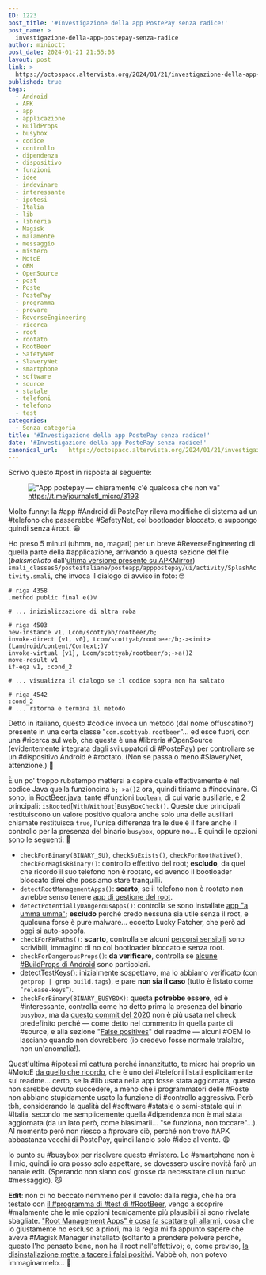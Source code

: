 ```yaml
---
ID: 1223
post_title: '#Investigazione della app PostePay senza radice!'
post_name: >
  investigazione-della-app-postepay-senza-radice
author: minioctt
post_date: 2024-01-21 21:55:08
layout: post
link: >
  https://octospacc.altervista.org/2024/01/21/investigazione-della-app-postepay-senza-radice/
published: true
tags:
  - Android
  - APK
  - app
  - applicazione
  - BuildProps
  - busybox
  - codice
  - controllo
  - dipendenza
  - dispositivo
  - funzioni
  - idee
  - indovinare
  - interessante
  - ipotesi
  - Italia
  - lib
  - libreria
  - Magisk
  - malamente
  - messaggio
  - mistero
  - MotoE
  - OEM
  - OpenSource
  - post
  - Poste
  - PostePay
  - programma
  - provare
  - ReverseEngineering
  - ricerca
  - root
  - rootato
  - RootBeer
  - SafetyNet
  - SlaveryNet
  - smartphone
  - software
  - source
  - statale
  - telefoni
  - telefono
  - test
categories:
  - Senza categoria
title: '#Investigazione della app PostePay senza radice!'
date: '#Investigazione della app PostePay senza radice!'
canonical_url:   https://octospacc.altervista.org/2024/01/21/investigazione-della-app-postepay-senza-radice/
---
```

<!-- wp:paragraph -->
<p>Scrivo questo #post in risposta al seguente:</p>
<!-- /wp:paragraph -->

<!-- wp:image {"id":1321,"sizeSlug":"full","linkDestination":"none"} -->
<figure class="wp-block-image size-full"><img src="{{site.cdnurl}}/assets/uploads/2024/01/image-7.png" alt="&quot;App postepay — chiaramente c'è qualcosa che non va&quot;" class="wp-image-1321"/><figcaption class="wp-element-caption"><a href="https://t.me/journalctl_micro/3193">https://t.me/journalctl_micro/3193</a></figcaption></figure>
<!-- /wp:image -->

<!-- wp:html -->
<!--<iframe id="telegram-post-journalctl_micro-3193" src="https://t.me/journalctl_micro/3193?embed=1&amp;mode=tme" width="100%" height="" frameborder="0" scrolling="no" style="overflow: hidden; color-scheme: light dark; border: medium; min-width: 320px; height: 629px;"></iframe>-->
<!-- /wp:html -->

<!-- wp:paragraph -->
<p>Molto funny: la #app #Android di PostePay rileva modifiche di sistema ad un #telefono che passerebbe #SafetyNet, col bootloader bloccato, e suppongo quindi senza #root. 😁️</p>
<!-- /wp:paragraph -->

<!-- wp:paragraph -->
<p>Ho preso 5 minuti (uhmm, no, magari) per un breve #ReverseEngineering di quella parte della #applicazione, arrivando a questa sezione del file (<em>baksmaliato</em> dall'<a href="https://www.apkmirror.com/apk/poste-italiane-s-p-a/postepay/postepay-11-390-15-release/postepay-11-390-15-android-apk-download/">ultima versione presente su APKMirror</a>) <code>smali_classes6/posteitaliane/posteapp/apppostepay/ui/activity/SplashActivity.smali</code>, che invoca il dialogo di avviso in foto: 🤓️</p>
<!-- /wp:paragraph -->

<!-- wp:code -->
<pre class="wp-block-code"><code># riga 4358
.method public final e()V

# ... inizializzazione di altra roba

# riga 4503
new-instance v1, Lcom/scottyab/rootbeer/b;
invoke-direct {v1, v0}, Lcom/scottyab/rootbeer/b;-&gt;&lt;init&gt;(Landroid/content/Context;)V
invoke-virtual {v1}, Lcom/scottyab/rootbeer/b;-&gt;a()Z
move-result v1
if-eqz v1, :cond_2

# ... visualizza il dialogo se il codice sopra non ha saltato

# riga 4542
:cond_2
# ... ritorna e termina il metodo</code></pre>
<!-- /wp:code -->

<!-- wp:paragraph -->
<p>Detto in italiano, questo #codice invoca un metodo (dal nome offuscatino?) presente in una certa classe "<code>com.scottyab.rootbeer</code>"... ed esce fuori, con una #ricerca sul web, che questa è una #libreria #OpenSource (evidentemente integrata dagli sviluppatori di #PostePay) per controllare se un #dispositivo Android è #rootato. (Non se passa o meno #SlaveryNet, attenzione.) 🍻️</p>
<!-- /wp:paragraph -->

<!-- wp:paragraph -->
<p>È un po' troppo rubatempo mettersi a capire quale effettivamente è nel codice Java quella funzioncina <code>b;-&gt;a()Z</code> ora, quindi tiriamo a #indovinare. Ci sono, in <a href="https://github.com/scottyab/rootbeer/blob/091a157959a2de58abc4b51b99fb9189ecd284e2/rootbeerlib/src/main/java/com/scottyab/rootbeer/RootBeer.java">RootBeer.java</a>, tante #funzioni <code>boolean</code>, di cui varie ausiliarie, e 2 principali: <code>isRooted</code>[<code>With</code>/<code>Without</code>]<code>BusyBoxCheck()</code>. Queste due principali restituiscono un valore positivo qualora anche solo una delle ausiliari chiamate restituisca <code>true</code>, l'unica differenza tra le due è il fare anche il controllo per la presenza del binario <code>busybox</code>, oppure no... E quindi le opzioni sono le seguenti: 📜️</p>
<!-- /wp:paragraph -->

<!-- wp:list -->
<ul><!-- wp:list-item -->
<li><code>checkForBinary(BINARY_SU)</code>, <code>checkSuExists()</code>, <code>checkForRootNative()</code>, <code>checkForMagiskBinary()</code>: controllo effettivo del root; <strong>escludo</strong>, da quel che ricordo il suo telefono non è rootato, ed avendo il bootloader bloccato direi che possiamo stare tranquilli.</li>
<!-- /wp:list-item -->

<!-- wp:list-item -->
<li><code>detectRootManagementApps()</code>: <strong>scarto</strong>, se il telefono non è rootato non avrebbe senso tenere <a href="https://github.com/scottyab/rootbeer/blob/091a157959a2de58abc4b51b99fb9189ecd284e2/rootbeerlib/src/main/java/com/scottyab/rootbeer/Const.java#L15">app di gestione del root</a>.</li>
<!-- /wp:list-item -->

<!-- wp:list-item -->
<li><code>detectPotentiallyDangerousApps()</code>: controlla se sono installate <a href="https://github.com/scottyab/rootbeer/blob/091a157959a2de58abc4b51b99fb9189ecd284e2/rootbeerlib/src/main/java/com/scottyab/rootbeer/Const.java#L30">app "a umma umma"</a>; <strong>escludo</strong> perché credo nessuna sia utile senza il root, e qualcuna forse è pure malware... eccetto Lucky Patcher, che però ad oggi si auto-spoofa.</li>
<!-- /wp:list-item -->

<!-- wp:list-item -->
<li><code>checkForRWPaths()</code>: <strong>scarto</strong>, controlla se alcuni <a href="https://github.com/scottyab/rootbeer/blob/091a157959a2de58abc4b51b99fb9189ecd284e2/rootbeerlib/src/main/java/com/scottyab/rootbeer/Const.java#L91">percorsi sensibili</a> sono scrivibili, immagino di no col bootloader bloccato e senza root.</li>
<!-- /wp:list-item -->

<!-- wp:list-item -->
<li><code>checkForDangerousProps()</code>: <strong>da verificare</strong>, controlla se <a href="https://github.com/scottyab/rootbeer/blob/091a157959a2de58abc4b51b99fb9189ecd284e2/rootbeerlib/src/main/java/com/scottyab/rootbeer/RootBeer.java#L262">alcune #BuildProps di Android</a> sono particolari.</li>
<!-- /wp:list-item -->

<!-- wp:list-item -->
<li>detectTestKeys(): inizialmente sospettavo, ma lo abbiamo verificato (con <code>getprop | grep build.tags</code>), e pare <strong>non sia il caso</strong> (tutto è listato come "<code>release-keys</code>").</li>
<!-- /wp:list-item -->

<!-- wp:list-item -->
<li><code>checkForBinary(BINARY_BUSYBOX)</code>: questa <strong>potrebbe essere</strong>, ed è #interessante, controlla come ho detto prima la presenza del binario <code>busybox</code>, ma da <a href="https://github.com/scottyab/rootbeer/commit/0ff04d397ee8f7d336dcc29c5717d996552f5f2c">questo commit del 2020</a> non è più usata nel check predefinito perché — come detto nel commento in quella parte di #source, e alla sezione "<a href="https://github.com/scottyab/rootbeer/blob/091a157959a2de58abc4b51b99fb9189ecd284e2/README.md#false-positives">False positives</a>" del readme — alcuni #OEM lo lasciano quando non dovrebbero (io credevo fosse normale tralaltro, non un'anomalia!).</li>
<!-- /wp:list-item --></ul>
<!-- /wp:list -->

<!-- wp:paragraph -->
<p>Quest'ultima #ipotesi mi cattura perché innanzitutto, te micro hai proprio un #MotoE <a href="https://t.me/journalctl_micro/1641?embed=1&amp;mode=tme">da quello che ricordo</a>, che è uno dei #telefoni listati esplicitamente sul readme... certo, se la #lib usata nella app fosse stata aggiornata, questo non sarebbe dovuto succedere, a meno che i programmatori delle #Poste non abbiano stupidamente usato la funzione di #controllo aggressiva. Però tbh, considerando la qualità del #software #statale o semi-statale qui in #Italia, secondo me semplicemente quella #dipendenza non è mai stata aggiornata (da un lato però, come biasimarli... "se funziona, non toccare"...). Al momento però non riesco a #provare ciò, perché non trovo #APK abbastanza vecchi di PostePay, quindi lancio solo #idee al vento. 😩️</p>
<!-- /wp:paragraph -->

<!-- wp:paragraph -->
<p>Io punto su #busybox per risolvere questo #mistero. Lo #smartphone non è il mio, quindi io ora posso solo aspettare, se dovessero uscire novità farò un banale edit. (Sperando non siano così grosse da necessitare di un nuovo #messaggio). 😼️</p>
<!-- /wp:paragraph -->

<!-- wp:paragraph -->
<p><strong>Edit</strong>: non ci ho beccato nemmeno per il cavolo: dalla regia, che ha ora testato con <a href="https://apkcombo.com/rootbeer-sample/com.scottyab.rootbeer.sample/">il #programma di #test di #RootBeer</a>, vengo a scoprire #malamente che le mie opzioni tecnicamente più plausibili si sono rivelate sbagliate. <a href="https://t.me/K6lKm8ZD7BAxNTg8/5907?embed=1&amp;mode=tme">"Root Management Apps" è cosa fa scattare gli allarmi</a>, cosa che io giustamente ho escluso a priori, ma la regia mi fa appunto sapere che aveva #Magisk Manager installato (soltanto a prendere polvere perché, questo l'ho pensato bene, non ha il root nell'effettivo); e, come previso, <a href="https://t.me/K6lKm8ZD7BAxNTg8/5911?embed=1&amp;mode=tme">la disinstallazione mette a tacere i falsi positivi</a>. Vabbè oh, non potevo immaginarmelo... 🤕️</p>
<!-- /wp:paragraph -->